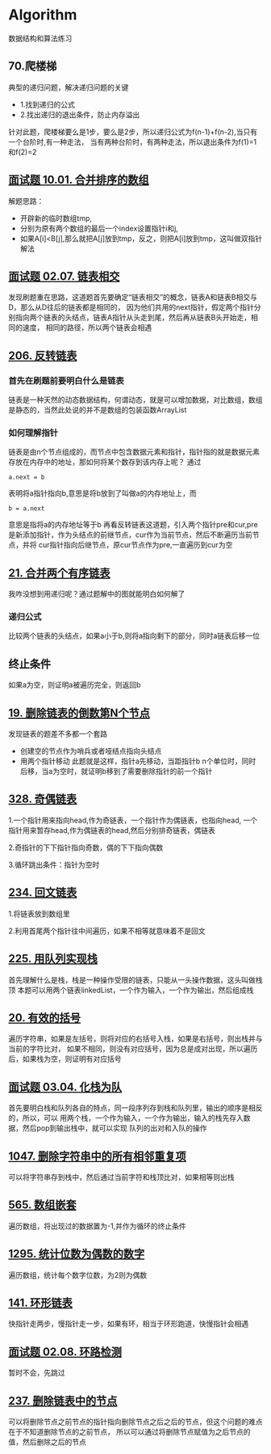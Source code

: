 # Algorithm
数据结构和算法练习

## 70.爬楼梯
典型的递归问题，解决递归问题的关键
* 1.找到递归的公式
* 2.找出递归的退出条件，防止内存溢出

针对此题，爬楼梯要么是1步，要么是2步，所以递归公式为f(n-1)+f(n-2),当只有一个台阶时,有一种走法，
当有两种台阶时，有两种走法，所以退出条件为f(1)=1和f(2)=2

## [面试题 10.01. 合并排序的数组](https://leetcode-cn.com/problems/sorted-merge-lcci/)

解题思路：

* 开辟新的临时数组tmp,
* 分别为原有两个数组的最后一个index设置指针i和j,
* 如果A[i]<B[j],那么就把A[j]放到tmp，反之，则把A[i]放到tmp，这叫做双指针解法

## [面试题 02.07. 链表相交](https://leetcode-cn.com/problems/intersection-of-two-linked-lists-lcci/)
发现刷题重在思路，这道题首先要确定“链表相交”的概念，链表A和链表B相交与D，那么从D往后的链表都是相同的，
因为他们共用的next指针，假定两个指针分别指向两个链表的头结点，链表A指针从头走到尾，然后再从链表B头开始走，相同的速度，
相同的路径，所以两个链表会相遇

## [206. 反转链表](https://leetcode-cn.com/problems/reverse-linked-list/)
### 首先在刷题前要明白什么是链表
链表是一种天然的动态数据结构，何谓动态，就是可以增加数据，对比数组，数组是静态的，当然此处说的并不是数组的包装函数ArrayList
### 如何理解指针
链表是由n个节点组成的，而节点中包含数据元素和指针，指针指的就是数据元素存放在内存中的地址，那如何将某个数存到该内存上呢？
通过
```
a.next = b
```
表明将a指针指向b,意思是将b放到了叫做a的内存地址上，而
```
b = a.next
```
意思是指将a的内存地址等于b
再看反转链表这道题，引入两个指针pre和cur,pre是新添加指针，作为头结点的前继节点，cur作为当前节点，然后不断遍历当前节点，并将
cur指针指向后继节点，原cur节点作为pre,一直遍历到cur为空

## [21. 合并两个有序链表](https://leetcode-cn.com/problems/merge-two-sorted-lists/)
我咋没想到用递归呢？通过题解中的图就能明白如何解了
### 递归公式
比较两个链表的头结点，如果a小于b,则将a指向剩下的部分，同时a链表后移一位
## 终止条件
如果a为空，则证明a被遍历完全，则返回b

## [19. 删除链表的倒数第N个节点](https://leetcode-cn.com/problems/remove-nth-node-from-end-of-list/)
发现链表的题差不多都一个套路
* 创建空的节点作为哨兵或者哑结点指向头结点
* 用两个指针移动
此题就是这样，指针a先移动，当距指针b  n个单位时，同时后移，当a为空时，就证明b移到了需要删除指针的前一个指针

## [328. 奇偶链表](https://leetcode-cn.com/problems/odd-even-linked-list/)
1.一个指针用来指向head,作为奇链表，一个指针作为偶链表，也指向head,
一个指针用来暂存head,作为偶链表的head,然后分别排奇链表，偶链表

2.奇指针的下下指针指向奇数，偶的下下指向偶数

3.循环跳出条件：指针为空时

## [234. 回文链表](https://leetcode-cn.com/problems/palindrome-linked-list/)
1.将链表放到数组里

2.利用首尾两个指针往中间遍历，如果不相等就意味着不是回文

## [225. 用队列实现栈](https://leetcode-cn.com/problems/implement-stack-using-queues/)
首先理解什么是栈，栈是一种操作受限的链表，只能从一头操作数据，这头叫做栈顶
本题可以用两个链表linkedList，一个作为输入，一个作为输出，然后组成栈

## [20. 有效的括号](https://leetcode-cn.com/problems/valid-parentheses/)
遍历字符串，如果是左括号，则将对应的右括号入栈，如果是右括号，则出栈并与当前的字符比对，
如果不相同，则没有对应括号，因为总是成对出现，所以遍历后，如果栈为空，则证明有对应括号

## [面试题 03.04. 化栈为队](https://leetcode-cn.com/problems/implement-queue-using-stacks-lcci/)
首先要明白栈和队列各自的特点，同一段序列存到栈和队列里，输出的顺序是相反的，所以，可以
用两个栈，一个作为输入，一个作为输出，输入的栈先存入数据，然后pop到输出栈中，就可以实现
队列的出对和入队的操作

## [1047. 删除字符串中的所有相邻重复项](https://leetcode-cn.com/problems/remove-all-adjacent-duplicates-in-string/)
可以将字符串存到栈中，然后通过当前字符和栈顶比对，如果相等则出栈

## [565. 数组嵌套](https://leetcode-cn.com/problems/array-nesting/)
遍历数组，将出现过的数据置为-1,并作为循环的终止条件

## [1295. 统计位数为偶数的数字](https://leetcode-cn.com/problems/find-numbers-with-even-number-of-digits/)
遍历数组，统计每个数字位数，为2则为偶数

## [141. 环形链表](https://leetcode-cn.com/problems/linked-list-cycle/)
快指针走两步，慢指针走一步，如果有环，相当于环形跑道，快慢指针会相遇

## [面试题 02.08. 环路检测](https://leetcode-cn.com/problems/linked-list-cycle-lcci/)
暂时不会，先跳过

## [237. 删除链表中的节点](https://leetcode-cn.com/problems/delete-node-in-a-linked-list/)
可以将删除节点之前节点的指针指向删除节点之后之后的节点，但这个问题的难点在于不知道删除节点的之前节点，
所以可以通过将删除节点赋值为之后节点的值，然后删除之后的节点